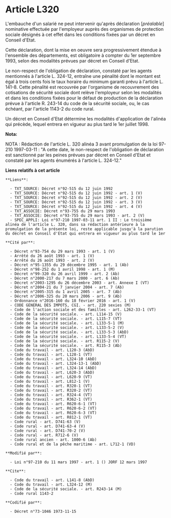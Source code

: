 # Article L320

L'embauche d'un salarié ne peut intervenir qu'après déclaration [*préalable*] nominative effectuée par l'employeur auprès des
organismes de protection sociale désignés à cet effet dans les conditions fixées par un décret en Conseil d'Etat.

Cette déclaration, dont la mise en oeuvre sera progressivement étendue à l'ensemble des départements, est obligatoire à
compter du 1er septembre 1993, selon des modalités prévues par décret en Conseil d'Etat.

Le non-respect de l'obligation de déclaration, constaté par les agents mentionnés à l'article L. 324-12, entraîne une
pénalité dont le montant est égal à trois cents fois le taux horaire du minimum garanti prévu à l'article L. 141-8. Cette
pénalité est recouvrée par l'organisme de recouvrement des cotisations de sécurité sociale dont relève l'employeur selon les
modalités et dans les conditions fixées pour le défaut de production de la déclaration prévue à l'article R. 243-14 du code
de la sécurité sociale, ou, le cas échéant, par l'article 1143-2 du code rural.

Un décret en Conseil d'Etat détermine les modalités d'application de l'alinéa qui précède, lequel entrera en vigueur au plus
tard le 1er juillet 1998.

**Nota:**

NOTA : Rédaction de l'article L. 320 alinéa 3 avant promulgation de la loi 97-210 1997-03-11 : "A cette date, le non-respect
de l'obligation de déclaration est sanctionné par les peines prévues par décret en Conseil d'Etat et constaté par les agents
énumérés à l'article L. 324-12."

**Liens relatifs à cet article**

	**Liens**:

	  - TXT_SOURCE: Décret n°92-515 du 12 juin 1992
	  - TXT_SOURCE: Décret n°92-515 du 12 juin 1992 - art. 1 (V)
	  - TXT_SOURCE: Décret n°92-515 du 12 juin 1992 - art. 2 (V)
	  - TXT_SOURCE: Décret n°92-515 du 12 juin 1992 - art. 3 (V)
	  - TXT_SOURCE: Décret n°92-515 du 12 juin 1992 - art. 4 (V)
	  - TXT_ASSOCIE: Décret n°93-755 du 29 mars 1993
	  - TXT_ASSOCIE: Décret n°93-755 du 29 mars 1993 - art. 2 (V)
	  - SPEC_APPLI: Loi n°97-210 1997-03-11 art. 1 II : Le troisième alinéa de l'article L. 320, dans sa rédaction antérieure à la promulgation de la présente loi, reste applicable jusqu'à la parution du décret en Conseil d'Etat qui entrera en vigueur au plus tard le 1er

	**Cité par**:

	  - Décret n°93-754 du 29 mars 1993 - art. 1 (V)
	  - Arrêté du 26 août 1993 - art. 1 (V)
	  - Arrêté du 26 août 1993 - art. 2 (V)
	  - Décret n°95-1355 du 29 décembre 1995 - art. 1 (Ab)
	  - Décret n°98-252 du 1 avril 1998 - art. 1 (M)
	  - Décret n°99-320 du 26 avril 1999 - art. 2 (Ab)
	  - Décret n°2000-217 du 7 mars 2000 - art. 6 (Ab)
	  - Décret n°2003-1295 du 26 décembre 2003 - art. Annexe I (VT)
	  - Décret n°2004-21 du 7 janvier 2004 - art. 7 (Ab)
	  - Décret n°2005-315 du 1 avril 2005 - art. 7 (Ab)
	  - Décret n°2006-325 du 20 mars 2006 - art. 9 (Ab)
	  - Ordonnance n°2016-160 du 18 février 2016 - art. 1 (V)
	  - CODE GENERAL DES IMPOTS, CGI. - art. 220 sexies (M)
	  - Code de l'action sociale et des familles - art. L262-33-1 (VT)
	  - Code de la sécurité sociale. - art. L114-15 (V)
	  - Code de la sécurité sociale. - art. L115-7 (VT)
	  - Code de la sécurité sociale. - art. L133-5-1 (M)
	  - Code de la sécurité sociale. - art. L133-5-2 (V)
	  - Code de la sécurité sociale. - art. L133-5-3 (AbD)
	  - Code de la sécurité sociale. - art. L133-5-4 (VT)
	  - Code de la sécurité sociale. - art. R115-2 (V)
	  - Code de la sécurité sociale. - art. R115-3 (Ab)
	  - Code du travail - art. L120-3 (AbD)
	  - Code du travail - art. L128-1 (VT)
	  - Code du travail - art. L324-10 (AbD)
	  - Code du travail - art. L324-13-1 (AbD)
	  - Code du travail - art. L324-14 (AbD)
	  - Code du travail - art. L620-3 (AbD)
	  - Code du travail - art. L620-9 (VT)
	  - Code du travail - art. L812-1 (V)
	  - Code du travail - art. R320-1 (VT)
	  - Code du travail - art. R320-2 (VT)
	  - Code du travail - art. R324-4 (VT)
	  - Code du travail - art. R362-1 (VT)
	  - Code du travail - art. R620-6-1 (VT)
	  - Code du travail - art. R620-6-2 (VT)
	  - Code du travail - art. R620-6-3 (VT)
	  - Code du travail - art. R812-1 (VT)
	  - Code rural - art. D741-63 (V)
	  - Code rural - art. D741-63-4 (V)
	  - Code rural - art. D741-70-2 (V)
	  - Code rural - art. R712-6 (V)
	  - Code rural ancien - art. 1000-6 (Ab)
	  - Code rural et de la pêche maritime - art. L712-1 (VD)

	**Modifié par**:

	  - Loi n°97-210 du 11 mars 1997 - art. 1 () JORF 12 mars 1997

	**Cite**:

	  - Code du travail - art. L141-8 (AbD)
	  - Code du travail - art. L324-12 (M)
	  - Code de la sécurité sociale. - art. R243-14 (M)
	  - Code rural 1143-2

	**Codifié par**:

	  - Décret n°73-1046 1973-11-15
